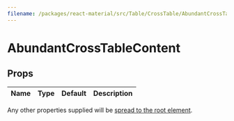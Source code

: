 ```yaml
---
filename: /packages/react-material/src/Table/CrossTable/AbundantCrossTableContent.js
---
```


<!--- This documentation is automatically generated, do not try to edit it. -->

# AbundantCrossTableContent



## Props

| Name | Type | Default | Description |
|:-----|:-----|:--------|:------------|

Any other properties supplied will be [spread to the root element](/guides/api#spread).

